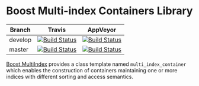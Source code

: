 # Boost Multi-index Containers Library

Branch   | Travis | AppVeyor
---------|--------|---------
develop  | [![Build Status](https://travis-ci.org/boostorg/multi_index.svg?branch=develop)](https://travis-ci.org/boostorg/multi_index) | [![Build Status](https://ci.appveyor.com/api/projects/status/github/boostorg/multi_index?branch=develop&svg=true)](https://ci.appveyor.com/project/joaquintides/multi-index)
master   | [![Build Status](https://travis-ci.org/boostorg/multi_index.svg?branch=master)](https://travis-ci.org/boostorg/multi_index) | [![Build Status](https://ci.appveyor.com/api/projects/status/github/boostorg/multi_index?branch=master&svg=true)](https://ci.appveyor.com/project/joaquintides/multi-index)

[Boost.MultiIndex](http://boost.org/libs/multi_index) provides a class template
named `multi_index_container` which enables the construction of containers
maintaining one or more indices with different sorting and access semantics.